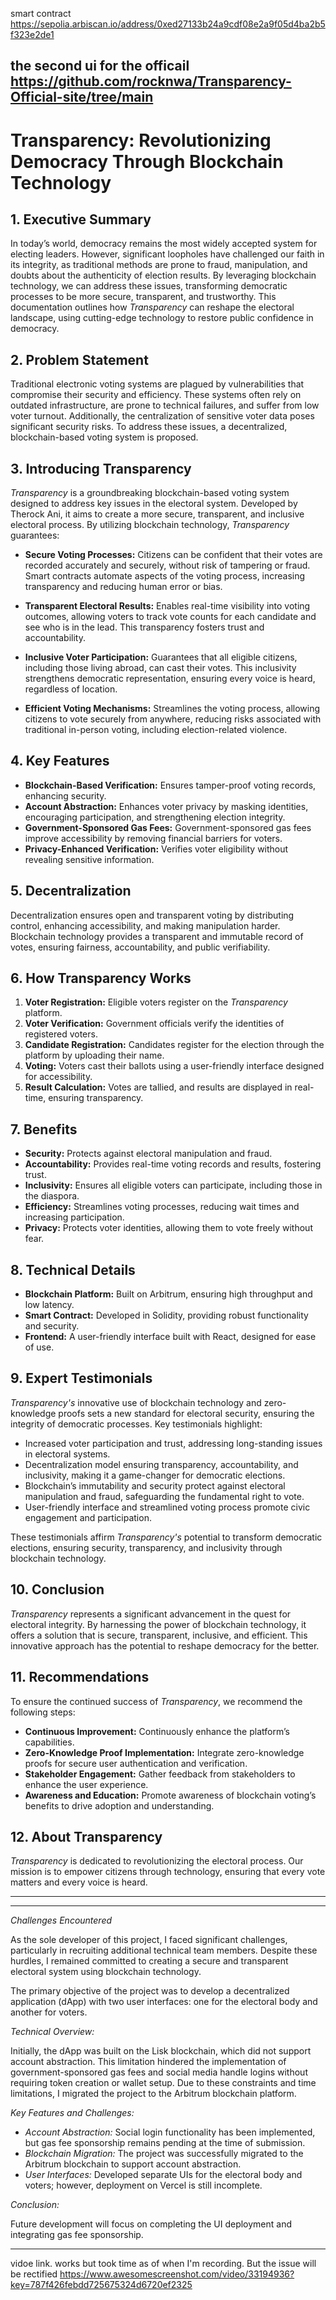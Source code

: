 smart contract https://sepolia.arbiscan.io/address/0xed27133b24a9cdf08e2a9f05d4ba2b5f323e2de1

the second ui for the officail https://github.com/rocknwa/Transparency-Official-site/tree/main
---

# Transparency: Revolutionizing Democracy Through Blockchain Technology

## 1. Executive Summary
In today’s world, democracy remains the most widely accepted system for electing leaders. However, significant loopholes have challenged our faith in its integrity, as traditional methods are prone to fraud, manipulation, and doubts about the authenticity of election results. By leveraging blockchain technology, we can address these issues, transforming democratic processes to be more secure, transparent, and trustworthy. This documentation outlines how *Transparency* can reshape the electoral landscape, using cutting-edge technology to restore public confidence in democracy.

## 2. Problem Statement
Traditional electronic voting systems are plagued by vulnerabilities that compromise their security and efficiency. These systems often rely on outdated infrastructure, are prone to technical failures, and suffer from low voter turnout. Additionally, the centralization of sensitive voter data poses significant security risks. To address these issues, a decentralized, blockchain-based voting system is proposed.

## 3. Introducing Transparency
*Transparency* is a groundbreaking blockchain-based voting system designed to address key issues in the electoral system. Developed by Therock Ani, it aims to create a more secure, transparent, and inclusive electoral process. By utilizing blockchain technology, *Transparency* guarantees:

- **Secure Voting Processes:** Citizens can be confident that their votes are recorded accurately and securely, without risk of tampering or fraud. Smart contracts automate aspects of the voting process, increasing transparency and reducing human error or bias.
  
- **Transparent Electoral Results:** Enables real-time visibility into voting outcomes, allowing voters to track vote counts for each candidate and see who is in the lead. This transparency fosters trust and accountability.

- **Inclusive Voter Participation:** Guarantees that all eligible citizens, including those living abroad, can cast their votes. This inclusivity strengthens democratic representation, ensuring every voice is heard, regardless of location.

- **Efficient Voting Mechanisms:** Streamlines the voting process, allowing citizens to vote securely from anywhere, reducing risks associated with traditional in-person voting, including election-related violence.

## 4. Key Features
- **Blockchain-Based Verification:** Ensures tamper-proof voting records, enhancing security.
- **Account Abstraction:** Enhances voter privacy by masking identities, encouraging participation, and strengthening election integrity.
- **Government-Sponsored Gas Fees:** Government-sponsored gas fees improve accessibility by removing financial barriers for voters.
- **Privacy-Enhanced Verification:** Verifies voter eligibility without revealing sensitive information.

## 5. Decentralization
Decentralization ensures open and transparent voting by distributing control, enhancing accessibility, and making manipulation harder. Blockchain technology provides a transparent and immutable record of votes, ensuring fairness, accountability, and public verifiability.

## 6. How Transparency Works
1. **Voter Registration:** Eligible voters register on the *Transparency* platform.
2. **Voter Verification:** Government officials verify the identities of registered voters.
3. **Candidate Registration:** Candidates register for the election through the platform by uploading their name.
4. **Voting:** Voters cast their ballots using a user-friendly interface designed for accessibility.
5. **Result Calculation:** Votes are tallied, and results are displayed in real-time, ensuring transparency.

## 7. Benefits
- **Security:** Protects against electoral manipulation and fraud.
- **Accountability:** Provides real-time voting records and results, fostering trust.
- **Inclusivity:** Ensures all eligible voters can participate, including those in the diaspora.
- **Efficiency:** Streamlines voting processes, reducing wait times and increasing participation.
- **Privacy:** Protects voter identities, allowing them to vote freely without fear.

## 8. Technical Details
- **Blockchain Platform:** Built on Arbitrum, ensuring high throughput and low latency.
- **Smart Contract:** Developed in Solidity, providing robust functionality and security.
- **Frontend:** A user-friendly interface built with React, designed for ease of use.

## 9. Expert Testimonials
*Transparency's* innovative use of blockchain technology and zero-knowledge proofs sets a new standard for electoral security, ensuring the integrity of democratic processes. Key testimonials highlight:

- Increased voter participation and trust, addressing long-standing issues in electoral systems.
- Decentralization model ensuring transparency, accountability, and inclusivity, making it a game-changer for democratic elections.
- Blockchain’s immutability and security protect against electoral manipulation and fraud, safeguarding the fundamental right to vote.
- User-friendly interface and streamlined voting process promote civic engagement and participation.

These testimonials affirm *Transparency's* potential to transform democratic elections, ensuring security, transparency, and inclusivity through blockchain technology.

## 10. Conclusion
*Transparency* represents a significant advancement in the quest for electoral integrity. By harnessing the power of blockchain technology, it offers a solution that is secure, transparent, inclusive, and efficient. This innovative approach has the potential to reshape democracy for the better.

## 11. Recommendations
To ensure the continued success of *Transparency*, we recommend the following steps:
- **Continuous Improvement:** Continuously enhance the platform’s capabilities.
- **Zero-Knowledge Proof Implementation:** Integrate zero-knowledge proofs for secure user authentication and verification.
- **Stakeholder Engagement:** Gather feedback from stakeholders to enhance the user experience.
- **Awareness and Education:** Promote awareness of blockchain voting’s benefits to drive adoption and understanding.

## 12. About Transparency
*Transparency* is dedicated to revolutionizing the electoral process. Our mission is to empower citizens through technology, ensuring that every vote matters and every voice is heard.

---

---

*Challenges Encountered*

As the sole developer of this project, I faced significant challenges, particularly in recruiting additional technical team members. Despite these hurdles, I remained committed to creating a secure and transparent electoral system using blockchain technology.

The primary objective of the project was to develop a decentralized application (dApp) with two user interfaces: one for the electoral body and another for voters.

*Technical Overview:*

Initially, the dApp was built on the Lisk blockchain, which did not support account abstraction. This limitation hindered the implementation of government-sponsored gas fees and social media handle logins without requiring token creation or wallet setup. Due to these constraints and time limitations, I migrated the project to the Arbitrum blockchain platform.

*Key Features and Challenges:*

- *Account Abstraction:* Social login functionality has been implemented, but gas fee sponsorship remains pending at the time of submission.
- *Blockchain Migration:* The project was successfully migrated to the Arbitrum blockchain to support account abstraction.
- *User Interfaces:* Developed separate UIs for the electoral body and voters; however, deployment on Vercel is still incomplete.

*Conclusion:*

Future development will focus on completing the UI deployment and integrating gas fee sponsorship.

---

vidoe link. works but took time as of when I'm recording. But the issue will be rectified https://www.awesomescreenshot.com/video/33194936?key=787f426febdd725675324d6720ef2325
